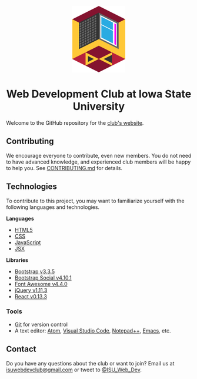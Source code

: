 <div align="center">
  <img src="https://raw.githubusercontent.com/ISU-WebDevClub/club-website/fall-2018-updates/_images/wdc-logo.png" width="144" height="180">

  <h1>Web Development Club at Iowa State University</h1>
</div>

Welcome to the GitHub repository for the [club's website](http://webdev.stuorg.iastate.edu).

## Contributing

We encourage everyone to contribute, even new members. You do not need to have advanced knowledge, and experienced club members will be happy to help you. See [CONTRIBUTING.md](https://github.com/ISU-WebDevClub/club-website/blob/master/CONTRIBUTING.md) for details.

## Technologies

To contribute to this project, you may want to familiarize yourself with the following languages and technologies.

**Languages**

- [HTML5](https://developer.mozilla.org/en-US/docs/Web/HTML)
- [CSS](https://developer.mozilla.org/en-US/docs/Web/CSS)
- [JavaScript](https://developer.mozilla.org/en-US/docs/Web/JavaScript)
- [JSX](https://reactjs.org/docs/jsx-in-depth.html)

**Libraries**

- [Bootstrap v3.3.5](https://getbootstrap.com/docs/3.3/)
- [Bootstrap Social v4.10.1](http://lipis.github.io/bootstrap-social/)
- [Font Awesome v4.4.0](https://fontawesome.com/v4.7.0/)
- [jQuery v1.11.3](https://jquery.com/)
- [React v0.13.3](https://reactjs.org/tutorial/tutorial.html)

### Tools

- [Git](https://try.github.io/) for version control
- A text editor: [Atom](https://atom.io/), [Visual Studio Code](https://github.com/Microsoft/vscode), [Notepad++](https://notepad-plus-plus.org/), [Emacs](https://www.gnu.org/software/emacs/), etc.

## Contact

Do you have any questions about the club or want to join? Email us at isuwebdevclub@gmail.com or tweet to [@ISU_Web_Dev](https://twitter.com/ISU_Web_Dev).
